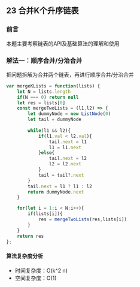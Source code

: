 ## 23 合并K个升序链表

### 前言
本题主要考察链表的API及基础算法的理解和使用


### 解法一：顺序合并/分治合并
把问题拆解为合并两个链表，再进行顺序合并/分治合并

```js
var mergeKLists = function(lists) {
    let N = lists.length
    if(N === 0) return null
    let res = lists[0]
    const mergeTwoLists = (l1,l2) => {
        let dummyNode = new ListNode(0)
        let tail = dummyNode
        
        while(l1 && l2){
            if(l1.val < l2.val){
                tail.next = l1
                l1 = l1.next
            }else{
                tail.next = l2
                l2 = l2.next
            }
            tail = tail?.next
        }
        tail.next = l1 ? l1 : l2
        return dummyNode.next
    }

    for(let i = 1;i < N;i++){
        if(lists[i]){
            res = mergeTwoLists(res,lists[i])
        }
    }
    return res
};
```

#### 算法复杂度分析
- 时间复杂度：O(k^2 n)
- 空间复杂度：O(1) 
&nbsp;
    